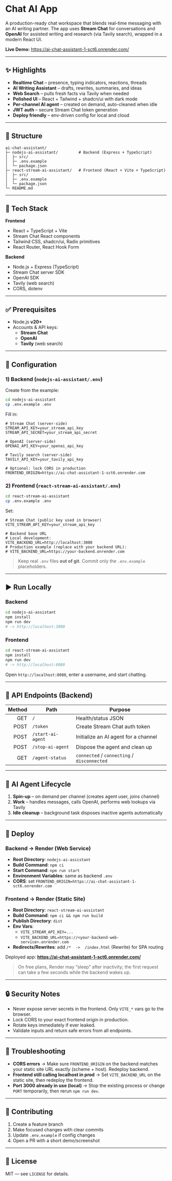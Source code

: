 # Chat AI App

A production-ready chat workspace that blends real-time messaging with an AI writing partner. The app uses **Stream Chat** for conversations and **OpenAI** for assisted writing and research (via Tavily search), wrapped in a modern React UI.

**Live Demo:** https://ai-chat-assistant-1-sct6.onrender.com/

---

## ✨ Highlights

- **Realtime Chat** – presence, typing indicators, reactions, threads  
- **AI Writing Assistant** – drafts, rewrites, summaries, and ideas  
- **Web Search** – pulls fresh facts via Tavily when needed  
- **Polished UI** – React + Tailwind + shadcn/ui with dark mode  
- **Per-channel AI agent** – created on demand, auto-cleaned when idle  
- **JWT auth** – secure Stream Chat token generation  
- **Deploy friendly** – env-driven config for local and cloud

---

## 🧭 Structure

```
ai-chat-assistant/
├─ nodejs-ai-assistant/         # Backend (Express + TypeScript)
│  ├─ src/
│  ├─ .env.example
│  └─ package.json
├─ react-stream-ai-assistant/   # Frontend (React + Vite + TypeScript)
│  ├─ src/
│  ├─ .env.example
│  └─ package.json
└─ README.md
```

---

## 🧰 Tech Stack

**Frontend**
- React + TypeScript + Vite  
- Stream Chat React components  
- Tailwind CSS, shadcn/ui, Radix primitives  
- React Router, React Hook Form

**Backend**
- Node.js + Express (TypeScript)  
- Stream Chat server SDK  
- OpenAI SDK  
- Tavily (web search)  
- CORS, dotenv

---

## ✅ Prerequisites

- Node.js **v20+**  
- Accounts & API keys:
  - **Stream Chat**
  - **OpenAI**
  - **Tavily** (web search)

---

## 🔐 Configuration

### 1) Backend (`nodejs-ai-assistant/.env`)

Create from the example:

```bash
cd nodejs-ai-assistant
cp .env.example .env
```

Fill in:

```env
# Stream Chat (server-side)
STREAM_API_KEY=your_stream_api_key
STREAM_API_SECRET=your_stream_api_secret

# OpenAI (server-side)
OPENAI_API_KEY=your_openai_api_key

# Tavily search (server-side)
TAVILY_API_KEY=your_tavily_api_key

# Optional: lock CORS in production
FRONTEND_ORIGIN=https://ai-chat-assistant-1-sct6.onrender.com
```

### 2) Frontend (`react-stream-ai-assistant/.env`)

```bash
cd react-stream-ai-assistant
cp .env.example .env
```

Set:

```env
# Stream Chat (public key used in browser)
VITE_STREAM_API_KEY=your_stream_api_key

# Backend base URL
# Local development:
VITE_BACKEND_URL=http://localhost:3000
# Production example (replace with your backend URL):
# VITE_BACKEND_URL=https://your-backend.onrender.com
```

> Keep real `.env` files **out of git**. Commit only the `.env.example` placeholders.

---

## ▶️ Run Locally

### Backend

```bash
cd nodejs-ai-assistant
npm install
npm run dev
# -> http://localhost:3000
```

### Frontend

```bash
cd react-stream-ai-assistant
npm install
npm run dev
# -> http://localhost:8080
```

Open `http://localhost:8080`, enter a username, and start chatting.

---

## 📡 API Endpoints (Backend)

| Method | Path              | Purpose                              |
|------: |-------------------|--------------------------------------|
| GET    | `/`               | Health/status JSON                   |
| POST   | `/token`          | Create Stream Chat auth token        |
| POST   | `/start-ai-agent` | Initialize an AI agent for a channel |
| POST   | `/stop-ai-agent`  | Dispose the agent and clean up       |
| GET    | `/agent-status`   | `connected` / `connecting` / `disconnected` |

---

## 🤖 AI Agent Lifecycle

1. **Spin-up** – on demand per channel (creates agent user, joins channel)  
2. **Work** – handles messages, calls OpenAI, performs web lookups via Tavily  
3. **Idle cleanup** – background task disposes inactive agents automatically

---

## 🚀 Deploy

### Backend → Render (Web Service)

- **Root Directory**: `nodejs-ai-assistant`  
- **Build Command**: `npm ci`  
- **Start Command**: `npm run start`  
- **Environment Variables**: same as backend `.env`  
- **CORS**: set `FRONTEND_ORIGIN=https://ai-chat-assistant-1-sct6.onrender.com`

### Frontend → Render (Static Site)

- **Root Directory**: `react-stream-ai-assistant`  
- **Build Command**: `npm ci && npm run build`  
- **Publish Directory**: `dist`  
- **Env Vars**:
  - `VITE_STREAM_API_KEY=...`
  - `VITE_BACKEND_URL=https://<your-backend-web-service>.onrender.com`
- **Redirects/Rewrites**: add `/*  ->  /index.html` (Rewrite) for SPA routing

Deployed app: **https://ai-chat-assistant-1-sct6.onrender.com/**

> On free plans, Render may “sleep” after inactivity; the first request can take a few seconds while the backend wakes up.

---

## 🔒 Security Notes

- Never expose server secrets in the frontend. Only `VITE_*` vars go to the browser.  
- Lock CORS to your exact frontend origin in production.  
- Rotate keys immediately if ever leaked.  
- Validate inputs and return safe errors from all endpoints.

---

## 🧩 Troubleshooting

- **CORS errors** → Make sure `FRONTEND_ORIGIN` on the backend matches your static site URL exactly (scheme + host). Redeploy backend.  
- **Frontend still calling localhost in prod** → Set `VITE_BACKEND_URL` on the static site, then redeploy the frontend.  
- **Port 3000 already in use (local)** → Stop the existing process or change `PORT` temporarily, then rerun `npm run dev`.

---

## 🤝 Contributing

1. Create a feature branch  
2. Make focused changes with clear commits  
3. Update `.env.example` if config changes  
4. Open a PR with a short demo/screenshot

---

## 📄 License

MIT — see `LICENSE` for details.
